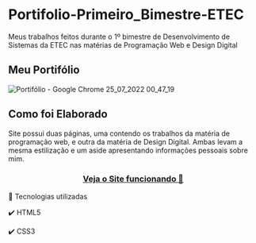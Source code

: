 # Portifolio-Primeiro_Bimestre-ETEC
Meus trabalhos feitos durante o 1º bimestre de Desenvolvimento de Sistemas da ETEC nas matérias de Programação Web e Design Digital


## Meu Portifólio
![Portifólio - Google Chrome 25_07_2022 00_47_19](https://user-images.githubusercontent.com/93893533/180695255-faa2c280-5844-43a4-9126-71342a6a8cbe.png)

## Como foi Elaborado
Site possui duas páginas, uma contendo os trabalhos da matéria de programação web, e outra da matéria de Design Digital. Ambas levam a mesma estilização e um aside apresentando informações pessoais sobre mim.

 <h3 align=center><a href="https://johnpetros.github.io/Portifolio-Primeiro_Bimestre-ETEC/">Veja o Site funcionando 👀</a></h3>

 🚀 Tecnologias utilizadas

✔️ HTML5

✔️ CSS3
